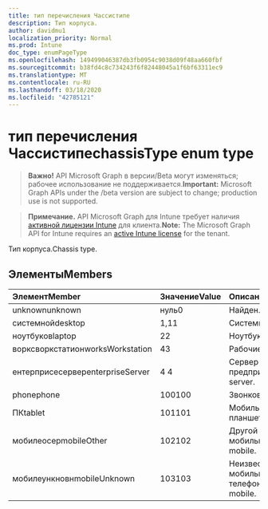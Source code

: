 ```yaml
---
title: тип перечисления Чассистипе
description: Тип корпуса.
author: davidmu1
localization_priority: Normal
ms.prod: Intune
doc_type: enumPageType
ms.openlocfilehash: 149499046387db3fb0954c9038d09f48aa660fbf
ms.sourcegitcommit: b38fd4c8c734243f6f82448045a1f6bf63311ec9
ms.translationtype: MT
ms.contentlocale: ru-RU
ms.lasthandoff: 03/18/2020
ms.locfileid: "42785121"
---
```

# <a name="chassistype-enum-type"></a><span data-ttu-id="ce977-103">тип перечисления Чассистипе</span><span class="sxs-lookup"><span data-stu-id="ce977-103">chassisType enum type</span></span>

> <span data-ttu-id="ce977-104">**Важно!** API Microsoft Graph в версии/Beta могут изменяться; рабочее использование не поддерживается.</span><span class="sxs-lookup"><span data-stu-id="ce977-104">**Important:** Microsoft Graph APIs under the /beta version are subject to change; production use is not supported.</span></span>

> <span data-ttu-id="ce977-105">**Примечание.** API Microsoft Graph для Intune требует наличия [активной лицензии Intune](https://go.microsoft.com/fwlink/?linkid=839381) для клиента.</span><span class="sxs-lookup"><span data-stu-id="ce977-105">**Note:** The Microsoft Graph API for Intune requires an [active Intune license](https://go.microsoft.com/fwlink/?linkid=839381) for the tenant.</span></span>

<span data-ttu-id="ce977-106">Тип корпуса.</span><span class="sxs-lookup"><span data-stu-id="ce977-106">Chassis type.</span></span>

## <a name="members"></a><span data-ttu-id="ce977-107">Элементы</span><span class="sxs-lookup"><span data-stu-id="ce977-107">Members</span></span>
|<span data-ttu-id="ce977-108">Элемент</span><span class="sxs-lookup"><span data-stu-id="ce977-108">Member</span></span>|<span data-ttu-id="ce977-109">Значение</span><span class="sxs-lookup"><span data-stu-id="ce977-109">Value</span></span>|<span data-ttu-id="ce977-110">Описание</span><span class="sxs-lookup"><span data-stu-id="ce977-110">Description</span></span>|
|:---|:---|:---|
|<span data-ttu-id="ce977-111">unknown</span><span class="sxs-lookup"><span data-stu-id="ce977-111">unknown</span></span>|<span data-ttu-id="ce977-112">нуль</span><span class="sxs-lookup"><span data-stu-id="ce977-112">0</span></span>|<span data-ttu-id="ce977-113">Найден.</span><span class="sxs-lookup"><span data-stu-id="ce977-113">Unknown.</span></span>|
|<span data-ttu-id="ce977-114">системной</span><span class="sxs-lookup"><span data-stu-id="ce977-114">desktop</span></span>|<span data-ttu-id="ce977-115">1,1</span><span class="sxs-lookup"><span data-stu-id="ce977-115">1</span></span>|<span data-ttu-id="ce977-116">Системной.</span><span class="sxs-lookup"><span data-stu-id="ce977-116">Desktop.</span></span>|
|<span data-ttu-id="ce977-117">ноутбуков</span><span class="sxs-lookup"><span data-stu-id="ce977-117">laptop</span></span>|<span data-ttu-id="ce977-118">2</span><span class="sxs-lookup"><span data-stu-id="ce977-118">2</span></span>|<span data-ttu-id="ce977-119">Ноутбуков.</span><span class="sxs-lookup"><span data-stu-id="ce977-119">Laptop.</span></span>|
|<span data-ttu-id="ce977-120">ворксворкстатион</span><span class="sxs-lookup"><span data-stu-id="ce977-120">worksWorkstation</span></span>|<span data-ttu-id="ce977-121">4</span><span class="sxs-lookup"><span data-stu-id="ce977-121">3</span></span>|<span data-ttu-id="ce977-122">Рабочие.</span><span class="sxs-lookup"><span data-stu-id="ce977-122">Workstation.</span></span>|
|<span data-ttu-id="ce977-123">ентерприсесервер</span><span class="sxs-lookup"><span data-stu-id="ce977-123">enterpriseServer</span></span>|<span data-ttu-id="ce977-124">4 </span><span class="sxs-lookup"><span data-stu-id="ce977-124">4</span></span>|<span data-ttu-id="ce977-125">Сервер предприятия.</span><span class="sxs-lookup"><span data-stu-id="ce977-125">Enterprise server.</span></span>|
|<span data-ttu-id="ce977-126">phone</span><span class="sxs-lookup"><span data-stu-id="ce977-126">phone</span></span>|<span data-ttu-id="ce977-127">100</span><span class="sxs-lookup"><span data-stu-id="ce977-127">100</span></span>|<span data-ttu-id="ce977-128">Звонков.</span><span class="sxs-lookup"><span data-stu-id="ce977-128">Phone.</span></span>|
|<span data-ttu-id="ce977-129">ПК</span><span class="sxs-lookup"><span data-stu-id="ce977-129">tablet</span></span>|<span data-ttu-id="ce977-130">101</span><span class="sxs-lookup"><span data-stu-id="ce977-130">101</span></span>|<span data-ttu-id="ce977-131">Мобильный планшет.</span><span class="sxs-lookup"><span data-stu-id="ce977-131">Mobile tablet.</span></span>|
|<span data-ttu-id="ce977-132">мобилеосер</span><span class="sxs-lookup"><span data-stu-id="ce977-132">mobileOther</span></span>|<span data-ttu-id="ce977-133">102</span><span class="sxs-lookup"><span data-stu-id="ce977-133">102</span></span>|<span data-ttu-id="ce977-134">Другой мобильный.</span><span class="sxs-lookup"><span data-stu-id="ce977-134">Other mobile.</span></span>|
|<span data-ttu-id="ce977-135">мобилеункновн</span><span class="sxs-lookup"><span data-stu-id="ce977-135">mobileUnknown</span></span>|<span data-ttu-id="ce977-136">103</span><span class="sxs-lookup"><span data-stu-id="ce977-136">103</span></span>|<span data-ttu-id="ce977-137">Неизвестный мобильный телефон.</span><span class="sxs-lookup"><span data-stu-id="ce977-137">Unknown mobile.</span></span>|



